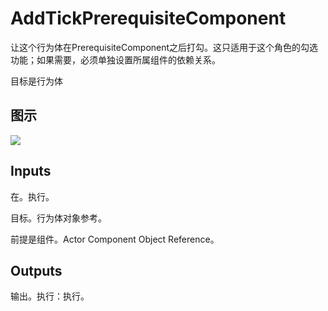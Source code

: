 # AddTickPrerequisiteComponent

让这个行为体在PrerequisiteComponent之后打勾。这只适用于这个角色的勾选功能；如果需要，必须单独设置所属组件的依赖关系。

目标是行为体

## 图示

![]($-20221218-17345563.png)

## Inputs

在。执行。

目标。行为体对象参考。

前提是组件。Actor Component Object Reference。 

## Outputs

输出。执行：执行。
